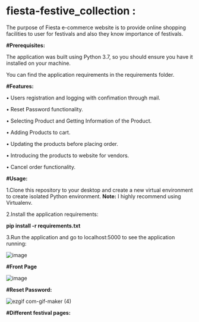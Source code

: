 # fiesta-festive_collection :
The purpose of Fiesta e-commerce website is to provide online shopping facilities to user for
festivals and also they know importance of festivals.

**#Prerequisites:**

The application was built using Python 3.7, so you should ensure you have it installed on your machine.

You can find the application requirements in the requirements folder.

**#Features:**

•	Users registration and logging with confimation through mail.

•	Reset Password functionality.

•	Selecting Product and Getting Information of the Product.

•	Adding Products to cart.

•	Updating the products before placing order.

•	Introducing the products to website for vendors.

•	Cancel order functionality.

**#Usage:**

1.Clone this repository to your desktop and create a new virtual environment to create isolated Python environment. **Note:** I highly recommend using Virtualenv.

2.Install the application requirements:

**pip install -r requirements.txt**

3.Run the application and go to localhost:5000 to see the application running: 

![image](https://user-images.githubusercontent.com/68156061/110309106-ee4bf500-8026-11eb-9f1e-b9cb10aaece5.png)

**#Front Page**

![image](https://user-images.githubusercontent.com/68156061/110524667-af5a9400-8139-11eb-9bc0-e1a5bc8653c0.png)


**#Reset Password:**

![ezgif com-gif-maker (4)](https://user-images.githubusercontent.com/68156061/110524149-0744cb00-8139-11eb-9a03-19589f65e536.gif) 

**#Different festival pages:**


